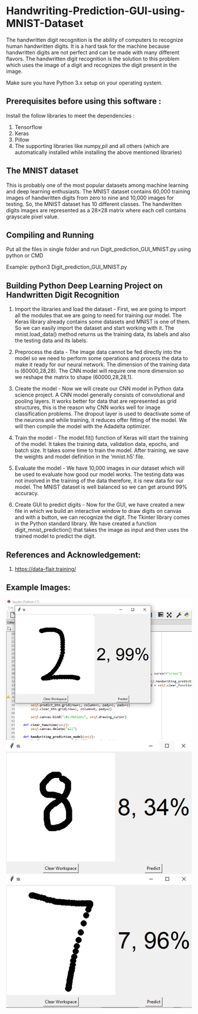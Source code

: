 # Handwriting-Prediction-GUI-using-MNIST-Dataset

The handwritten digit recognition is the ability of computers to recognize human handwritten digits. It is a hard task for the machine because handwritten digits are not perfect and can be made with many different flavors. The handwritten digit recognition is the solution to this problem which uses the image of a digit and recognizes the digit present in the image.

Make sure you have Python 3.x setup on your operating system.

## Prerequisites before using this software :

Install the follow libraries to meet the dependencies :
1. Tensorflow
2. Keras
3. Pillow
4. The supporting libraries like numpy,pil and all others (which are automatically installed while installing the above mentioned libraries)

## The MNIST dataset
This is probably one of the most popular datasets among machine learning and deep learning enthusiasts. The MNIST dataset contains 60,000 training images of handwritten digits from zero to nine and 10,000 images for testing. So, the MNIST dataset has 10 different classes. The handwritten digits images are represented as a 28×28 matrix where each cell contains grayscale pixel value.

## Compiling and Running

Put all the files in single folder and run Digit_prediction_GUI_MNIST.py using python or CMD

Example: python3 Digit_prediction_GUI_MNIST.py


## Building Python Deep Learning Project on Handwritten Digit Recognition

1. Import the libraries and load the dataset - First, we are going to import all the modules that we are going to need for training our model. The Keras library already contains some datasets and MNIST is one of them. So we can easily import the dataset and start working with it. The mnist.load_data() method returns us the training data, its labels and also the testing data and its labels.

2. Preprocess the data - The image data cannot be fed directly into the model so we need to perform some operations and process the data to make it ready for our neural network. The dimension of the training data is (60000,28,28). The CNN model will require one more dimension so we reshape the matrix to shape (60000,28,28,1).

3. Create the model - Now we will create our CNN model in Python data science project. A CNN model generally consists of convolutional and pooling layers. It works better for data that are represented as grid structures, this is the reason why CNN works well for image classification problems. The dropout layer is used to deactivate some of the neurons and while training, it reduces offer fitting of the model. We will then compile the model with the Adadelta optimizer.

4. Train the model - The model.fit() function of Keras will start the training of the model. It takes the training data, validation data, epochs, and batch size. It takes some time to train the model. After training, we save the weights and model definition in the ‘mnist.h5’ file.

5. Evaluate the model - We have 10,000 images in our dataset which will be used to evaluate how good our model works. The testing data was not involved in the training of the data therefore, it is new data for our model. The MNIST dataset is well balanced so we can get around 99% accuracy.

6. Create GUI to predict digits - Now for the GUI, we have created a new file in which we build an interactive window to draw digits on canvas and with a button, we can recognize the digit. The Tkinter library comes in the Python standard library. We have created a function digit_mnist_prediction() that takes the image as input and then uses the trained model to predict the digit.

## References and Acknowledgement:
1. https://data-flair.training/

## Example Images:
![Example 1 - Predicting number 2](https://github.com/rishabhjain16/Handwriting-Prediction-GUI-using-MNIST-Dataset/blob/master/Example%201.PNG)
![Example 2 - Predicting number 8](https://github.com/rishabhjain16/Handwriting-Prediction-GUI-using-MNIST-Dataset/blob/master/Example%202.PNG)
![Example 3 - Predicting number 7](https://github.com/rishabhjain16/Handwriting-Prediction-GUI-using-MNIST-Dataset/blob/master/Example%204.PNG)
